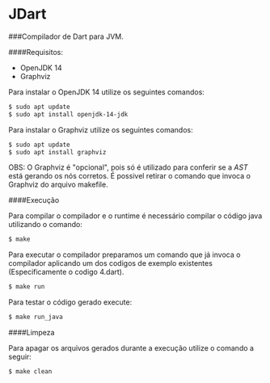 # JDart

###Compilador de Dart para JVM.

####Requisitos:
- OpenJDK 14
- Graphviz

Para instalar o OpenJDK 14 utilize os seguintes comandos:

```bash
$ sudo apt update
$ sudo apt install openjdk-14-jdk
```

Para instalar o Graphviz utilize os seguintes comandos:

```bash
$ sudo apt update
$ sudo apt install graphviz
```

OBS: O Graphviz é "opcional", pois só é utilizado para
conferir se a *AST* está gerando os nós corretos. É possivel
retirar o comando que invoca o Graphviz do arquivo makefile.

####Execução

Para compilar o compilador e o runtime é necessário compilar o código java
utilizando o comando:
```bash
$ make
```
Para executar o compilador preparamos um comando que já invoca o compilador
aplicando um dos codigos de exemplo existentes (Especificamente o codigo 4.dart).
```bash
$ make run
```
Para testar o código gerado execute:
```bash
$ make run_java
```

####Limpeza

Para apagar os arquivos gerados durante a execução utilize
o comando a seguir:
```bash
$ make clean
```





